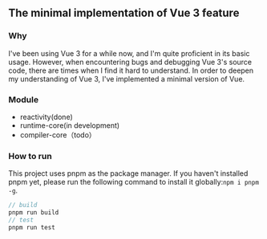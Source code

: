 ## The minimal implementation of Vue 3 feature

### Why
I've been using Vue 3 for a while now, and I'm quite proficient in its basic usage. However, when encountering bugs and debugging Vue 3's source code, there are times when I find it hard to understand. In order to deepen my understanding of Vue 3, I've implemented a minimal version of Vue.

### Module
- reactivity(done)
- runtime-core(in development)
- compiler-core（todo）

### How to run
This project uses pnpm as the package manager. If you haven't installed pnpm yet, please run the following command to install it globally:```npm i pnpm -g```.
```js
// build
pnpm run build
// test
pnpm run test
```